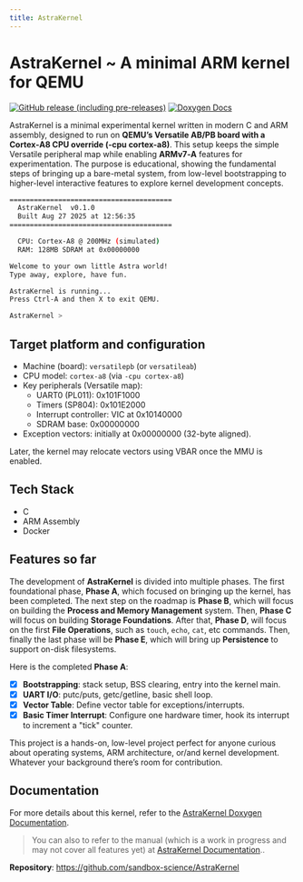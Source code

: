 ```yaml
---
title: AstraKernel
---
```


# AstraKernel ~ A minimal ARM kernel for QEMU

[![GitHub release (including pre-releases)](https://img.shields.io/github/v/release/sandbox-science/AstraKernel?include_prereleases)](https://github.com/sandbox-science/AstraKernel/releases)
[![Doxygen Docs](https://github.com/sandbox-science/AstraKernel/actions/workflows/static.yml/badge.svg?branch=main)](https://github.com/sandbox-science/AstraKernel/actions/workflows/static.yml)

AstraKernel is a minimal experimental kernel written in modern C and ARM assembly, designed to run on
**QEMU’s Versatile AB/PB board with a Cortex‑A8 CPU override (-cpu cortex-a8)**. This setup keeps the
simple Versatile peripheral map while enabling **ARMv7‑A** features for experimentation. 
The purpose is educational, showing the fundamental steps of bringing up a bare-metal system, from 
low-level bootstrapping to higher-level interactive features to explore kernel development concepts.

```bash
========================================
  AstraKernel  v0.1.0
  Built Aug 27 2025 at 12:56:35
========================================

  CPU: Cortex-A8 @ 200MHz (simulated)
  RAM: 128MB SDRAM at 0x00000000

Welcome to your own little Astra world!
Type away, explore, have fun.

AstraKernel is running...
Press Ctrl-A and then X to exit QEMU.

AstraKernel >
```

## Target platform and configuration

- Machine (board): `versatilepb` (or `versatileab`)
- CPU model: `cortex-a8` (via `-cpu cortex-a8`)
- Key peripherals (Versatile map):
  - UART0 (PL011): 0x101F1000
  - Timers (SP804): 0x101E2000
  - Interrupt controller: VIC at 0x10140000
  - SDRAM base: 0x00000000
- Exception vectors: initially at 0x00000000 (32-byte aligned).
  
Later, the kernel may relocate vectors using VBAR once the MMU is enabled.

## Tech Stack

- C
- ARM Assembly
- Docker

## Features so far

The development of **AstraKernel** is divided into multiple phases. The first foundational phase, **Phase A**, 
which focused on bringing up the kernel, has been completed. The next step on the roadmap is **Phase B**, 
which will focus on building the **Process and Memory Management** system. Then, **Phase C** will focus 
on building **Storage Foundations**. After that, **Phase D**, will focus on the first **File Operations**, 
such as `touch`, `echo`, `cat`, etc commands. Then, finally the last phase will be **Phase E**, which will 
bring up **Persistence** to support on-disk filesystems.

Here is the completed **Phase A**:

- [x] **Bootstrapping**: stack setup, BSS clearing, entry into the kernel main.
- [x] **UART I/O**: putc/puts, getc/getline, basic shell loop.
- [x] **Vector Table**: Define vector table for exceptions/interrupts.
- [x] **Basic Timer Interrupt**: Configure one hardware timer, hook its interrupt to increment a "tick" counter.

This project is a hands-on, low-level project perfect for anyone curious about operating systems, 
ARM architecture, or/and kernel development. Whatever your background there’s room for contribution.

## Documentation

For more details about this kernel, refer to the [AstraKernel Doxygen Documentation](https://sandbox-science.github.io/AstraKernel/).

> <Badge type="info" text="Note" /> You can also to refer to the manual (which is a work in progress and may not cover all features yet) at [AstraKernel Documentation](https://github.com/sandbox-science/AstraKernel/blob/main/doc/AstraKernelManual.pdf)..

**Repository**: https://github.com/sandbox-science/AstraKernel
